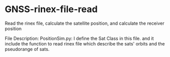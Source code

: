 # GNSS-rinex-file-read
Read the rinex file, calculate the satellite position, and calculate the receiver position

File Description:
PositionSim.py:
  I define the Sat Class in this file. and it include the function to read rinex file which describe the sats' orbits and the pseudorange of sats.

